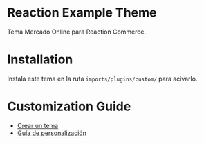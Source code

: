 # Reaction Example Theme
Tema Mercado Online para Reaction Commerce.

# Installation
Instala este tema en la ruta `imports/plugins/custom/` para acivarlo.

# Customization Guide
- [Crear un tema](https://docs.reactioncommerce.com/reaction-docs/master/creating-a-theme-package)
- [Guía de personalización](https://docs.reactioncommerce.com/reaction-docs/master/tutorial)
